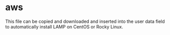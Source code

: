 # aws
This file can be copied and downloaded and inserted into the user data field to automatically install LAMP on CentOS or Rocky Linux.
